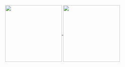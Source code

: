 <div align="center">
  <a href="https://github.com/andalik">
    <img height="180em" align="center" src="https://github-readme-stats.vercel.app/api?username=andalik&show_icons=true&theme=dark&include_all_commits=true&count_private=true&custom_title='Andalik\'s GitHub Stats'" />
  </a>
  <a href="https://github.com/andalik">
    <img height="180em" align="center" src="https://github-readme-stats.vercel.app/api/top-langs/?username=andalik&layout=compact&langs_count=7&theme=dark" />
  </a>
</div>
